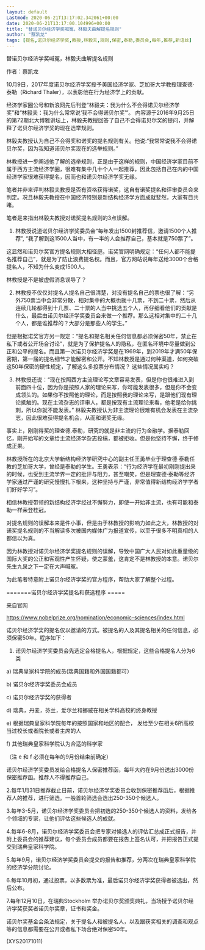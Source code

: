 ```yaml
---
layout: default
Lastmod: 2020-06-21T13:17:02.342061+00:00
date: 2020-06-21T13:17:00.104996+00:00
title: "替诺贝尔经济学奖喊冤，林毅夫曲解提名规则"
author: "蔡凯龙"
tags: [提名,诺贝尔经济学奖,教授,林毅夫,规则,保密,泰勒,委员会,每年,推荐,新语丝]
---
```


替诺贝尔经济学奖喊冤，林毅夫曲解提名规则

作者：蔡凯龙

10月9日，2017年度诺贝尔经济学奖授予美国经济学家、芝加哥大学教授理查德·泰勒（Richard Thaler），以表彰他在行为经济学上的贡献。

经济学家圈公号和新浪网先后刊登“林毅夫：我为什么不会得诺贝尔经济学奖”和“林毅夫：我为什么常常说‘我不会得诺贝尔奖’”。 内容源于2016年9月25日的第72期北大博雅讲坛上，林毅夫教授回答了自己不会得诺贝尔奖的提问，并解释了诺贝尔经济学奖的现在选举规则。

林毅夫教授认为自己不会得奖和诺奖的提名规则有关。他说:“我常常说我不会得诺贝尔奖，因为我知道诺贝尔奖现在的选举规则。”

林教授进一步阐述他了解的选举规则，正是由于这样的规则，中国经济学家目前不属于西方主流经济学圈，很难有集中几十个人一起推荐，因此包括自己在内的中国经济学家很难获得提名，因而也和诺贝尔经济学奖无缘。

笔者并非来评判林毅夫教授是否有资格获得诺奖，这自有诺奖提名和评审委员会来判定。况且林毅夫教授在中国经济特别是新结构经济学方面成就斐然，大家有目共睹。

笔者是来指出林毅夫教授对诺奖提名规则的3点误解。

1. 林教授说道诺贝尔经济学奖委员会“每年发出1500封推荐信，邀请1500个人推荐”, “我了解到这1500人当中，有一半的人会推荐自己，基本就是750票了”。

这显然和诺贝尔奖官方提名规则大相径庭。诺奖官网明确规定：“任何人都不能提名推荐自己”，就是为了防止浪费提名权。而且，官方网站说每年送给3000个合格提名人，不知为什么变成1500人。

林教授是不是被虚假消息误导了？

2. 林教授不仅仅对提名人提名自己很清楚，对没有提名自己的票也很了解：“另外750票当中会非常分散，相对集中的大概也就十几票，不到二十票，然后从连续几轮都得到十几票、二十票的人当中挑选五个人，再仔细看他们的贡献是什么，最后由诺贝尔经济学奖委员会来做一个推荐。那么这相对集中的二十几个人，都是谁推荐的？大部分是那些人的学生。”

但是根据诺奖官方另一规定：“提名和提名相关任何信息都必须保密50年，禁止在私下或者公开场合讨论”，就是为了保护提名人的隐私，在匿名环境中尽量做到公正和公平的提名。而且第一次诺贝尔经济学奖是在1969年，到2019年才满50年保密期，第一届的提名细节才能解密和公开。不知林教授是通过何种渠道，如何突破这50年保密的硬性规定，了解这么多投票分布情况？ 这些情况属实吗？

3. 林教授还说：“现在按照西方主流理论写文章容易发表，但是你也很难进入到前面四十位，因为你是按照人家的理论来写，你可能发表很多，但是你不会变成领头的。如果你不按照他的理论，而是按照我的理论来写，是跟他们现有理论抵触的。现在主流杂志的评审人，都是按现有主流理论来看，他老是给你挑刺，所以你就不能发表。” 林毅夫教授认为非主流理论很难有机会发表在主流杂志，因此很难获得提名机会，从而和诺奖无缘。

事实上，刚刚得奖的理查德.泰勒，研究的就是非主流的行为金融学。据泰勒回忆，刚开始写的文章给主流经济学杂志投稿，都被拒收。但是他坚持不懈，终于修成正果。

林教授所在的北京大学新结构经济学研究中心的副主任王勇毕业于理查德·泰勒任教的芝加哥大学，曾经是泰勒的学生。王勇表示：“行为经济学在最初刚刚提出来的时候，也受到主流学界一定的批评与阻力，甚至嘲笑，但是理查德·泰勒等经济学家通过严谨的研究慢慢扎下根来，这种坚持与严谨，非常值得新结构经济学学者们好好学习”。

相信林教授带领的新结构经济学经过不懈努力，即使一开始非主流，也有可能和泰勒一样荣登桂冠。

对提名规则的误解本来是件小事，但是由于林教授的影响力如此之大，林教授的对诺奖提名规则的不当解读多次被国内媒体广为报道宣传，以至于很多不明真相的人都信以为真。

因为林教授对诺贝尔经济学奖提名规则的误解，导致中国广大人民对如此重量级的国际大奖的公正和客观性产生怀疑，使之蒙羞，这肯定不是林教授的本意。诺贝尔先生九泉之下一定在大声喊冤。

为此笔者特意附上诺贝尔经济学奖的官方程序，帮助大家了解整个过程。

=======诺贝尔经济学奖提名和获选程序 =====

来自官网

https://www.nobelprize.org/nomination/economic-sciences/index.html

诺贝尔经济学奖的提名仅以邀请的方式。被提名的人及其提名相关的任何信息，必须保密50年。程序如下：

1. 诺贝尔经济学奖委员会先选定合格提名人，根据规定，这些合格提名人分为6类

a) 瑞典皇家科学院的成员(瑞典国籍和外国国籍都可）

b) 诺贝尔经济学奖委员会成员

c) 诺贝尔经济学奖的获得者

d) 瑞典，丹麦，芬兰，爱尔兰和挪威在相关学科高校的终身教授

e) 根据瑞典皇家科学院每年的按照国家和地区的配合， 发给至少在相关6所高校当过校长或者院长或者主席的人

f) 其他瑞典皇家科学院认为合适的科学家

（注 e 和 f 必须在每年的9月份结束前确定）

诺贝尔经济学奖委员发给合格提名人保密推荐函，每年大约在9月份送出3000份保密推荐函。推荐人不得推荐自己。

2.每年1月31日推荐截止日前，诺贝尔经济学奖委员会收到保密推荐函后，根据推荐人的推荐，进行筛选。一般首轮筛选会选出250-350个候选人。

3.每年3-5月，诺贝尔经济学奖委员会把初选的250-350个候选人的资料，发给各个领域的专家，让他们评估这些候选人的成就。

4.每年6-8月，诺贝尔经济学奖委员会把专家对候选人的评估汇总成正式报告，并附上委员会的推荐建议，每个委员会成员都要在报告上签名认可，并把报告正式提交到瑞典皇家科学院。

5.每年9月，诺贝尔经济学奖委员会提交的报告和推荐，分两次在瑞典皇家科学院的经济学分院讨论。

6.每年10月初，通过投票，以多数票为准，最后诺贝尔经济学奖获得者被选出，然后公布。

7.每年12月10日，在瑞典Stockholm 举办诺贝尔奖颁奖典礼，当场授予诺贝尔经济学奖获奖者诺贝尔奖章，证书和奖金。

诺贝尔奖基金会条法规定，关于提名人和被提名人，以及跟获奖相关的调查和观点等的信息都需要在公开或者私下场合绝对保密50年。

(XYS20171011)

